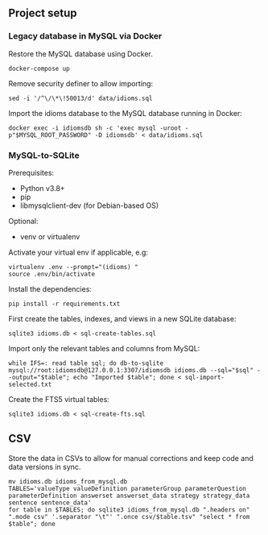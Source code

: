 ## Project setup

### Legacy database in MySQL via Docker

Restore the MySQL database using Docker.

`docker-compose up`

Remove security definer to allow importing:

`sed -i '/^\/\*\!50013/d' data/idioms.sql`

Import the idioms database to the MySQL database running in Docker:

`docker exec -i idiomsdb sh -c 'exec mysql -uroot -p"$MYSQL_ROOT_PASSWORD" -D idiomsdb' < data/idioms.sql`

### MySQL-to-SQLite

Prerequisites:

- Python v3.8+
- pip
- libmysqlclient-dev (for Debian-based OS)

Optional:
- venv or virtualenv

Activate your virtual env if applicable, e.g:

    virtualenv .env --prompt="(idioms) "
    source .env/bin/activate

Install the dependencies:

    pip install -r requirements.txt

First create the tables, indexes, and views in a new SQLite database:

    sqlite3 idioms.db < sql-create-tables.sql

Import only the relevant tables and columns from MySQL:

    while IFS=: read table sql; do db-to-sqlite mysql://root:idiomsdb@127.0.0.1:3307/idiomsdb idioms.db --sql="$sql" --output="$table"; echo "Imported $table"; done < sql-import-selected.txt

Create the FTS5 virtual tables:

    sqlite3 idioms.db < sql-create-fts.sql

## CSV

Store the data in CSVs to allow for manual corrections and keep code and data versions in sync.

    mv idioms.db idioms_from_mysql.db
    TABLES='valueType valueDefinition parameterGroup parameterQuestion parameterDefinition answerset answerset_data strategy strategy_data sentence sentence_data'
    for table in $TABLES; do sqlite3 idioms_from_mysql.db ".headers on" ".mode csv" '.separator "\t"' ".once csv/$table.tsv" "select * from $table"; done
